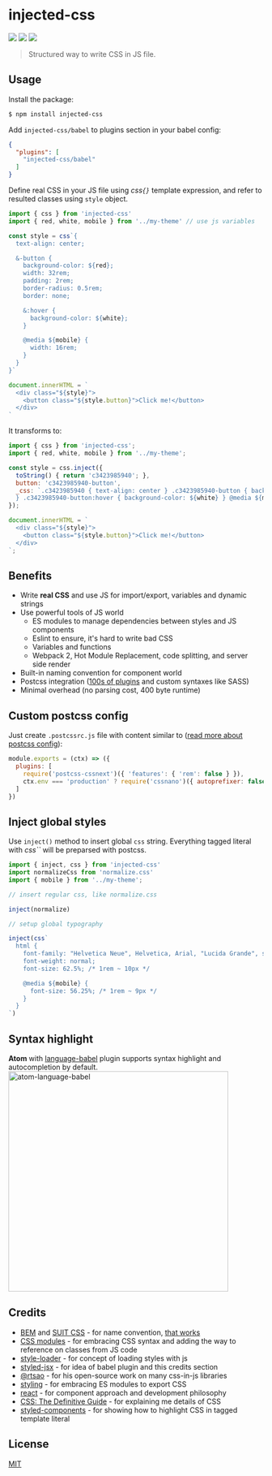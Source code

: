 # injected-css

[![](https://travis-ci.org/alekseykulikov/injected-css.png)](https://travis-ci.org/alekseykulikov/injected-css)
[![](https://img.shields.io/npm/v/injected-css.svg)](https://npmjs.com/package/injected-css)
[![](https://img.shields.io/badge/code%20style-standard-brightgreen.svg)](https://standardjs.com)

> Structured way to write CSS in JS file.

## Usage

Install the package:

```bash
$ npm install injected-css
```

Add `injected-css/babel` to plugins section in your babel config:

```json
{
  "plugins": [
    "injected-css/babel"
  ]
}
```

Define real CSS in your JS file using *css`{}`* template expression,
and refer to resulted classes using `style` object.

```js
import { css } from 'injected-css'
import { red, white, mobile } from '../my-theme' // use js variables

const style = css`{
  text-align: center;

  &-button {
    background-color: ${red};
    width: 32rem;
    padding: 2rem;
    border-radius: 0.5rem;
    border: none;

    &:hover {
      background-color: ${white};
    }

    @media ${mobile} {
      width: 16rem;
    }
  }
}`

document.innerHTML = `
  <div class="${style}">
    <button class="${style.button}">Click me!</button>
  </div>
`
```

It transforms to:

```js
import { css } from 'injected-css';
import { red, white, mobile } from '../my-theme';

const style = css.inject({
  toString() { return 'c3423985940'; },
  button: 'c3423985940-button',
  _css: `.c3423985940 { text-align: center } .c3423985940-button { background-color: ${red}; width: 32rem; padding: 2rem; border-radius: 0.5rem; border: none
  } .c3423985940-button:hover { background-color: ${white} } @media ${mobile} { .c3423985940-button { width: 16rem } }`  
});

document.innerHTML = `
  <div class="${style}">
    <button class="${style.button}">Click me!</button>
  </div>
`;
```

## Benefits

- Write **real CSS** and use JS for import/export, variables and dynamic strings
- Use powerful tools of JS world
  - ES modules to manage dependencies between styles and JS components
  - Eslint to ensure, it's hard to write bad CSS
  - Variables and functions
  - Webpack 2, Hot Module Replacement, code splitting, and server side render
- Built-in naming convention for component world
- Postcss integration ([100s of plugins](https://github.com/postcss/postcss/blob/master/docs/plugins.md) and custom syntaxes like SASS)
- Minimal overhead (no parsing cost, 400 byte runtime)

## Custom postcss config

Just create `.postcssrc.js` file with content similar to ([read more about postcss config](https://github.com/michael-ciniawsky/postcss-load-config)):

```js
module.exports = (ctx) => ({
  plugins: [
    require('postcss-cssnext')({ 'features': { 'rem': false } }),
    ctx.env === 'production' ? require('cssnano')({ autoprefixer: false }) : false
  ]
})

```

## Inject global styles

Use `inject()` method to insert global `css` string.
Everything tagged literal with _css``_ will be preparsed with postcss.

```js
import { inject, css } from 'injected-css'
import normalizeCss from 'normalize.css'
import { mobile } from '../my-theme';

// insert regular css, like normalize.css

inject(normalize)

// setup global typography

inject(css`
  html {
    font-family: "Helvetica Neue", Helvetica, Arial, "Lucida Grande", sans-serif;
    font-weight: normal;
    font-size: 62.5%; /* 1rem ~ 10px */

    @media ${mobile} {
      font-size: 56.25%; /* 1rem ~ 9px */
    }
  }
`)
```

## Syntax highlight

**Atom** with [language-babel](https://github.com/gandm/language-babel) plugin supports syntax highlight and autocompletion by default.
<img width="434" alt="atom-language-babel" src="https://cloud.githubusercontent.com/assets/158189/24708649/c7530534-1a17-11e7-845a-d2319a78504a.png">

## Credits

- [BEM](https://css-tricks.com/bem-101/) and [SUIT CSS](https://github.com/suitcss/suit/blob/master/doc/naming-conventions.md) - for name convention, [that works](https://gist.github.com/alekseykulikov/68a5d6ddae569f6d0456b0e9d603e892)
- [CSS modules](https://github.com/css-modules/css-modules) - for embracing CSS syntax and adding the way to reference on classes from JS code
- [style-loader](https://github.com/webpack-contrib/style-loader) - for concept of loading styles with js
- [styled-jsx](https://github.com/zeit/styled-jsx) - for idea of babel plugin and this credits section
- [@rtsao](https://github.com/rtsao) - for his open-source work on many css-in-js libraries
- [styling](https://github.com/andreypopp/styling) - for embracing ES modules to export CSS
- [react](https://facebook.github.io/react/) - for component approach and development philosophy
- [CSS: The Definitive Guide](http://shop.oreilly.com/product/0636920012726.do) - for explaining me details of CSS
- [styled-components](https://github.com/styled-components/styled-components) - for showing how to highlight CSS in tagged template literal

## License

[MIT]('./LICENSE')
